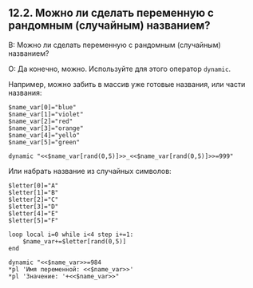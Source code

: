 ## 12.2. Можно ли сделать переменную с рандомным (случайным) названием?
<!-- [:faq_12_02] -->
В: Можно ли сделать переменную с рандомным (случайным) названием?

О:
Да конечно, можно. Используйте для этого оператор `dynamic`.

Например, можно забить в массив уже готовые названия, или части названия:
```qsp
$name_var[0]="blue"
$name_var[1]="violet"
$name_var[2]="red"
$name_var[3]="orange"
$name_var[4]="yello"
$name_var[5]="green"

dynamic "<<$name_var[rand(0,5)]>>_<<$name_var[rand(0,5)]>>=999"
```

Или набрать название из случайных символов:
```qsp
$letter[0]="A"
$letter[1]="B"
$letter[2]="C"
$letter[3]="D"
$letter[4]="E"
$letter[5]="F"

loop local i=0 while i<4 step i+=1:
	$name_var+=$letter[rand(0,5)]
end

dynamic "<<$name_var>>=984
*pl 'Имя переменной: <<$name_var>>'
*pl 'Значение: '+<<$name_var>>"
```
